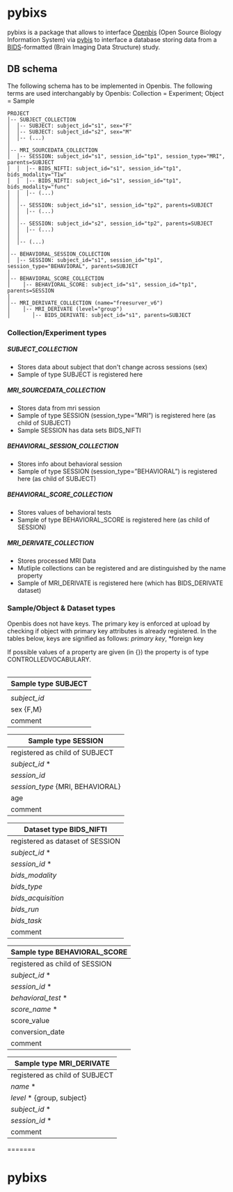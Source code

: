 # pybixs

pybixs is a package that allows to interface
[Openbis](https://wiki-bsse.ethz.ch/display/bis/Home)
(Open Source Biology Information System) via
[pybis](https://sissource.ethz.ch/sispub/pybis/) to interface a
database storing data from a
[BIDS](http://bids.neuroimaging.io)-formatted
(Brain Imaging Data Structure) study.

## DB schema
The following schema has to be implemented in Openbis.
The following terms are used interchangably by Openbis:
Collection = Experiment; Object = Sample

```
PROJECT
│-- SUBJECT_COLLECTION
│  │-- SUBJECT: subject_id="s1", sex="F"
│  │-- SUBJECT: subject_id="s2", sex="M"
│  │-- (...)
│
│-- MRI_SOURCEDATA_COLLECTION
│  │-- SESSION: subject_id="s1", session_id="tp1", session_type="MRI", parents=SUBJECT
│  │  │-- BIDS_NIFTI: subject_id="s1", session_id="tp1", bids_modality="T1w"
│  │  │-- BIDS_NIFTI: subject_id="s1", session_id="tp1", bids_modality="func"
│  │  │-- (...)
│  │
│  │-- SESSION: subject_id="s1", session_id="tp2", parents=SUBJECT
│  │  │-- (...)
│  │
│  │-- SESSION: subject_id="s2", session_id="tp2", parents=SUBJECT
│  │  │-- (...)
│  │
│  │-- (...)
│
│-- BEHAVIORAL_SESSION_COLLECTION
│  │-- SESSION: subject_id="s1", session_id="tp1", session_type="BEHAVIORAL", parents=SUBJECT
│
│-- BEHAVIORAL_SCORE_COLLECTION
│    │-- BEHAVIORAL_SCORE: subject_id="s1", session_id="tp1", parents=SESSION
│
│-- MRI_DERIVATE_COLLECTION (name="freesurver_v6")
│    │-- MRI_DERIVATE (level="group")
│       │-- BIDS_DERIVATE: subject_id="s1", parents=SUBJECT

```

### Collection/Experiment types
##### SUBJECT_COLLECTION
 * Stores data about subject that don't change across sessions (sex)
 * Sample of type SUBJECT is registered here

##### MRI_SOURCEDATA_COLLECTION
 * Stores data from mri session
 * Sample of type SESSION (session_type=”MRI”) is registered here (as child of SUBJECT)
 * Sample SESSION has data sets BIDS_NIFTI

##### BEHAVIORAL_SESSION_COLLECTION
  * Stores info about behavioral session
  * Sample of type SESSION (session_type=”BEHAVIORAL”) is registered here (as child of SUBJECT)

##### BEHAVIORAL_SCORE_COLLECTION
  * Stores values of behavioral tests
  * Sample of type BEHAVIORAL_SCORE is registered here (as child of SESSION)

##### MRI_DERIVATE_COLLECTION
  * Stores processed MRI Data
  * Mutliple collections can be registered and are distinguished by the name property
  * Sample of MRI_DERIVATE is registered here (which has BIDS_DERIVATE dataset)


### Sample/Object & Dataset types
Openbis does not have keys. The primary key is enforced at upload by
checking if object with primary key attributes is already registered.
In the tables below, keys are signified as follows:
*primary key*, *foreign key

If possible values of a property are given (in {}) the property is of type
CONTROLLEDVOCABULARY.

######
|Sample type SUBJECT        |
|---------  |
||
|*subject_id* |
|sex {F,M}  |
|comment    |


|Sample type SESSION       |
|---------  |
|registered as child of SUBJECT|
|*subject_id* *|
|*session_id*|
|*session_type* {MRI, BEHAVIORAL} |
|age|
|comment|


|Dataset type BIDS_NIFTI       |
|---------  |
|registered as dataset of SESSION|
|*subject_id* *|
|*session_id* *|
|*bids_modality*|
|*bids_type*|
|*bids_acquisition*|
|*bids_run*|
|*bids_task*|
|comment|


|Sample type BEHAVIORAL_SCORE       |
|---------  |
|registered as child of SESSION|
|*subject_id* *|
|*session_id* *|
|*behavioral_test* *|
|*score_name* *|
|score_value|
|conversion_date|
|comment|


|Sample type MRI_DERIVATE |
|---------|
|registered as child of SUBJECT|
|*name* *|
|*level* * {group, subject}|
|*subject_id* *|
|*session_id* *|
|comment|


=======
# pybixs

